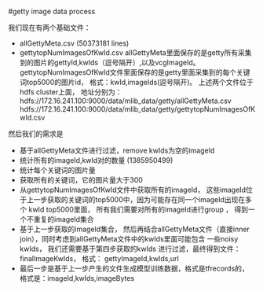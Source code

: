 #getty image data process 

我们现在有两个基础文件：
- allGettyMeta.csv (50373181 lines)
- gettytopNumImagesOfKwId.csv
allGettyMeta里面保存的是getty所有采集到的图片的gettyId,kwIds（逗号隔开）,以及vcgImageId。
gettytopNumImagesOfKwId文件里面保存的是getty里面采集到的每个关键词top5000的图片id，
格式：kwId,imageIds(逗号隔开)。
上述两个文件位于hdfs cluster上面， 地址分别为：
hdfs://172.16.241.100:9000/data/mlib_data/getty/allGettyMeta.csv
hdfs://172.16.241.100:9000/data/mlib_data/getty/gettytopNumImagesOfKwId.csv

然后我们的需求是
- 基于allGettyMeta文件进行过滤，remove kwIds为空的imageId
- 统计所有的imageId,kwId对的数量 (1385950499)
- 统计每个关键词的图片量
- 获取所有的关键词，它的图片量大于300
- 从gettytopNumImagesOfKwId文件中获取所有的imageId， 这些imageId位于上一步获取的关键词的top5000中，因为可能存在同一个imageId出现在多个
kwId top5000里面， 所有我们需要对所有的imageId进行group ， 得到一个不重复的imageId集合
- 基于上一步获取的imageId集合， 然后再结合allGettyMeta文件（直接inner join），同时考虑到allGettyMeta文件中的kwIds里面可能包含
 一些noisy kwIds， 我们还需要基于第四步获取的kwIds 进行过滤，最终得到文件：finalImageKwIds， 格式：
gettyImageId,kwIds,url
- 最后一步是基于上一步产生的文件生成模型训练数据，格式是tfrecords的， 格式是：imageId,kwIds,imageBytes


